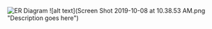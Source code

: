 
![ER Diagram](https://drive.google.com/file/d/1lNJC5ywJO9I7imdr4EQF67UmVCukTVZf/view)
![alt text](Screen Shot 2019-10-08 at 10.38.53 AM.png "Description goes here")
